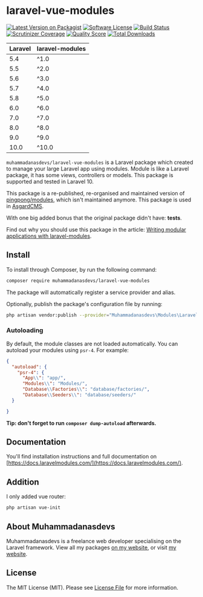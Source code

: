 # laravel-vue-modules

[![Latest Version on Packagist](https://img.shields.io/packagist/v/nwidart/laravel-modules.svg?style=flat-square)](https://packagist.org/packages/nwidart/laravel-modules)
[![Software License](https://img.shields.io/badge/license-MIT-brightgreen.svg?style=flat-square)](LICENSE.md)
[![Build Status](https://img.shields.io/travis/nWidart/laravel-modules/master.svg?style=flat-square)](https://travis-ci.org/nWidart/laravel-modules)
[![Scrutinizer Coverage](https://img.shields.io/scrutinizer/coverage/g/nWidart/laravel-modules.svg?maxAge=86400&style=flat-square)](https://scrutinizer-ci.com/g/nWidart/laravel-modules/?branch=master)
[![Quality Score](https://img.shields.io/scrutinizer/g/nWidart/laravel-modules.svg?style=flat-square)](https://scrutinizer-ci.com/g/nWidart/laravel-modules)
[![Total Downloads](https://img.shields.io/packagist/dt/nwidart/laravel-modules.svg?style=flat-square)](https://packagist.org/packages/nwidart/laravel-modules)

| **Laravel** | **laravel-modules** |
|-------------|---------------------|
| 5.4         | ^1.0                |
| 5.5         | ^2.0                |
| 5.6         | ^3.0                |
| 5.7         | ^4.0                |
| 5.8         | ^5.0                |
| 6.0         | ^6.0                |
| 7.0         | ^7.0                |
| 8.0         | ^8.0                |
| 9.0         | ^9.0                |
| 10.0        | ^10.0               |

`muhammadanasdevs/laravel-vue-modules` is a Laravel package which created to manage your large Laravel app using modules. Module is like a Laravel package, it has some views, controllers or models. This package is supported and tested in Laravel 10.

This package is a re-published, re-organised and maintained version of [pingpong/modules](https://github.com/pingpong-labs/modules), which isn't maintained anymore. This package is used in [AsgardCMS](https://asgardcms.com/).

With one big added bonus that the original package didn't have: **tests**.

Find out why you should use this package in the article: [Writing modular applications with laravel-modules](https://nicolaswidart.com/blog/writing-modular-applications-with-laravel-modules).

## Install

To install through Composer, by run the following command:

``` bash
composer require muhammadanasdevs/laravel-vue-modules
```

The package will automatically register a service provider and alias.

Optionally, publish the package's configuration file by running:

``` bash
php artisan vendor:publish --provider="Muhammadanasdevs\Modules\LaravelModulesServiceProvider"
```

### Autoloading

By default, the module classes are not loaded automatically. You can autoload your modules using `psr-4`. For example:

``` json
{
  "autoload": {
    "psr-4": {
      "App\\": "app/",
      "Modules\\": "Modules/",
      "Database\\Factories\\": "database/factories/",
      "Database\\Seeders\\": "database/seeders/"
  }

}
```

**Tip: don't forget to run `composer dump-autoload` afterwards.**

## Documentation

You'll find installation instructions and full documentation on [https://docs.laravelmodules.com/](https://docs.laravelmodules.com/).

## Addition
 I only added vue router:
``` bash
php artisan vue-init
```
## About Muhammadanasdevs

Muhammadanasdevs is a freelance web developer specialising on the Laravel framework. View all my packages [on my website](https://nwidart.com/), or visit [my website](https://nicolaswidart.com).


## License

The MIT License (MIT). Please see [License File](LICENSE.md) for more information.
